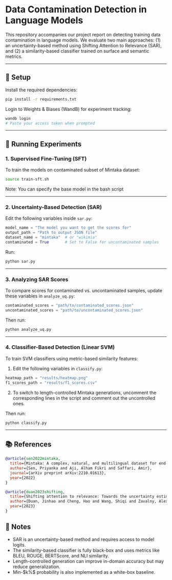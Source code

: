 
# Data Contamination Detection in Language Models

This repository accompanies our project report on detecting training data contamination in language models. We evaluate two main approaches: (1) an uncertainty-based method using Shifting Attention to Relevance (SAR), and (2) a similarity-based classifier trained on surface and semantic metrics.

---

## 🔧 Setup

Install the required dependencies:

```bash
pip install -r requirements.txt
````

Login to Weights & Biases (WandB) for experiment tracking:

```bash
wandb login
# Paste your access token when prompted
```

---

## 🧪 Running Experiments

### 1. Supervised Fine-Tuning (SFT)

To train the models on contaminated subset of Mintaka dataset:

```bash
source train-sft.sh
```
Note: You can specify the base model in the bash script

---

### 2. Uncertainty-Based Detection (SAR)

Edit the following variables inside `sar.py`:

```python
model_name = "The model you want to get the scores for"
output_path = "Path to output JSON file"
dataset_name = "mintaka"  # or "wikimia"
contaminated = True       # Set to False for uncontaminated samples
```

Run:

```bash
python sar.py
```

---

### 3. Analyzing SAR Scores

To compare scores for contaminated vs. uncontaminated samples, update these variables in `analyze_uq.py`:

```python
contaminated_scores = "path/to/contaminated_scores.json"
uncontaminated_scores = "path/to/uncontaminated_scores.json"
```

Then run:

```bash
python analyze_uq.py
```

---

### 4. Classifier-Based Detection (Linear SVM)

To train SVM classifiers using metric-based similarity features:

1. Edit the following variables in `classify.py`:

```python
heatmap_path = "results/heatmap.png"
f1_scores_path = "results/f1_scores.csv"
```

2. To switch to length-controlled Mintaka generations, uncomment the corresponding lines in the script and comment out the uncontrolled ones.

Then run:

```bash
python classify.py
```
---

## 📚 References

```bibtex
@article{sen2022mintaka,
  title={Mintaka: A complex, natural, and multilingual dataset for end-to-end question answering},
  author={Sen, Priyanka and Aji, Alham Fikri and Saffari, Amir},
  journal={arXiv preprint arXiv:2210.01613},
  year={2022}
}

@article{duan2023shifting,
  title={Shifting attention to relevance: Towards the uncertainty estimation of large language models},
  author={Duan, Jinhao and Cheng, Hao and Wang, Shiqi and Zavalny, Alex and Wang, Chenan and Xu, Renjing and Kailkhura, Bhavya and Xu, Kaidi},
  year={2023}
}

```



## 📝 Notes

* SAR is an uncertainty-based method and requires access to model logits.
* The similarity-based classifier is fully black-box and uses metrics like BLEU, ROUGE, BERTScore, and NLI similarity.
* Length-controlled generation can improve in-domain accuracy but may reduce generalization.
* Min-\$k%\$ probability is also implemented as a white-box baseline.

